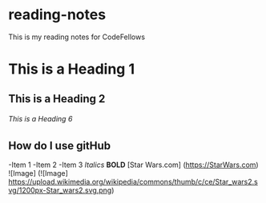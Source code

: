 # reading-notes
This is my reading notes for CodeFellows
# This is a Heading 1

## This is a Heading 2

###### This is a Heading 6

## How do I use gitHub
-Item 1
-Item 2
-Item 3
*Italics*
**BOLD**
[Star Wars.com] (https://StarWars.com)
![Image] (![Image] https://upload.wikimedia.org/wikipedia/commons/thumb/c/ce/Star_wars2.svg/1200px-Star_wars2.svg.png)
